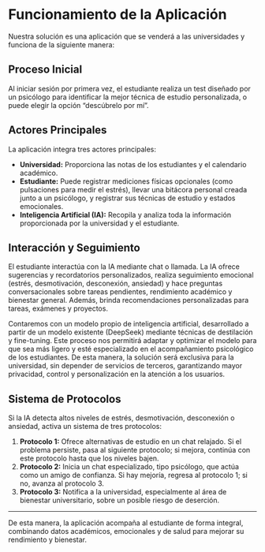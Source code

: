 # Funcionamiento de la Aplicación

Nuestra solución es una aplicación que se venderá a las universidades y funciona de la siguiente manera:

## Proceso Inicial

Al iniciar sesión por primera vez, el estudiante realiza un test diseñado por un psicólogo para identificar la mejor técnica de estudio personalizada, o puede elegir la opción “descúbrelo por mí”.

## Actores Principales

La aplicación integra tres actores principales:

- **Universidad:** Proporciona las notas de los estudiantes y el calendario académico.
- **Estudiante:** Puede registrar mediciones físicas opcionales (como pulsaciones para medir el estrés), llevar una bitácora personal creada junto a un psicólogo, y registrar sus técnicas de estudio y estados emocionales.
- **Inteligencia Artificial (IA):** Recopila y analiza toda la información proporcionada por la universidad y el estudiante.

## Interacción y Seguimiento

El estudiante interactúa con la IA mediante chat o llamada. La IA ofrece sugerencias y recordatorios personalizados, realiza seguimiento emocional (estrés, desmotivación, desconexión, ansiedad) y hace preguntas conversacionales sobre tareas pendientes, rendimiento académico y bienestar general. Además, brinda recomendaciones personalizadas para tareas, exámenes y proyectos.

Contaremos con un modelo propio de inteligencia artificial, desarrollado a partir de un modelo existente (DeepSeek) mediante técnicas de destilación y fine-tuning. Este proceso nos permitirá adaptar y optimizar el modelo para que sea más ligero y esté especializado en el acompañamiento psicológico de los estudiantes. De esta manera, la solución será exclusiva para la universidad, sin depender de servicios de terceros, garantizando mayor privacidad, control y personalización en la atención a los usuarios.
## Sistema de Protocolos

Si la IA detecta altos niveles de estrés, desmotivación, desconexión o ansiedad, activa un sistema de tres protocolos:

1. **Protocolo 1:** Ofrece alternativas de estudio en un chat relajado. Si el problema persiste, pasa al siguiente protocolo; si mejora, continúa con este protocolo hasta que los niveles bajen.
2. **Protocolo 2:** Inicia un chat especializado, tipo psicólogo, que actúa como un amigo de confianza. Si hay mejoría, regresa al protocolo 1; si no, avanza al protocolo 3.
3. **Protocolo 3:** Notifica a la universidad, especialmente al área de bienestar universitario, sobre un posible riesgo de deserción.

---

De esta manera, la aplicación acompaña al estudiante de forma integral, combinando datos académicos, emocionales y de salud para mejorar su rendimiento y bienestar.
